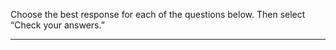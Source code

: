Choose the best response for each of the questions below. Then select “Check your answers.”








---